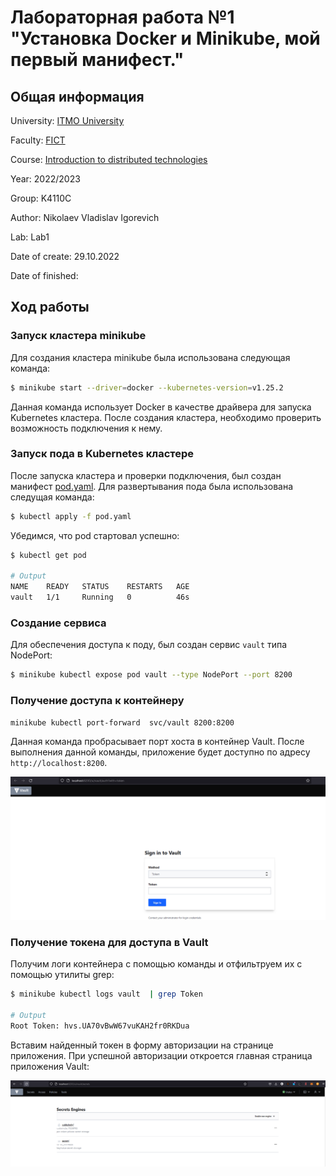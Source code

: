 # Лабораторная работа №1 "Установка Docker и Minikube, мой первый манифест."

## Общая информация

University: [ITMO University](https://itmo.ru/ru/)

Faculty: [FICT](https://fict.itmo.ru)

Course: [Introduction to distributed technologies](https://github.com/itmo-ict-faculty/introduction-to-distributed-technologies)

Year: 2022/2023

Group: K4110C

Author: Nikolaev Vladislav Igorevich

Lab: Lab1

Date of create: 29.10.2022

Date of finished:

## Ход работы

### Запуск кластера minikube

Для создания кластера minikube была использована следующая команда:
```bash
$ minikube start --driver=docker --kubernetes-version=v1.25.2
```

Данная команда использует Docker в качестве драйвера для запуска Kubernetes кластера. После создания кластера, необходимо проверить возможность подключения к нему.


### Запуск пода в Kubernetes кластере

После запуска кластера и проверки подключения, был создан манифест [pod.yaml](pod.yaml). Для развертывания пода была использована следущая команда:

```bash
$ kubectl apply -f pod.yaml
```

Убедимся, что pod стартовал успешно:

```bash
$ kubectl get pod

# Output
NAME    READY   STATUS    RESTARTS   AGE
vault   1/1     Running   0          46s
```

### Создание сервиса

Для обеспечения доступа к поду, был создан сервис `vault` типа NodePort:
```bash
$ minikube kubectl expose pod vault --type NodePort --port 8200
```

### Получение доступа к контейнеру

```bash
minikube kubectl port-forward  svc/vault 8200:8200
```

Данная команда пробрасывает порт хоста в контейнер Vault. После выполнения данной команды, приложение будет доступно по адресу `http://localhost:8200`.

![](vault.png)

###  Получение токена для доступа в Vault

Получим логи контейнера с помощью команды и отфильтруем их с помощью утилиты grep:
```bash
$ minikube kubectl logs vault  | grep Token

# Output
Root Token: hvs.UA70vBwW67vuKAH2fr0RKDua
```

Вставим найденный токен в форму авторизации на странице приложения. При успешной авторизации откроется главная страница приложения Vault:

![](vault2.png)
